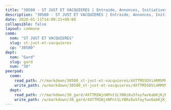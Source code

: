 ```yaml
---
title: "30580 - ST JUST ET VACQUIERES | Entraide, Annonces, Initiatives"
description: "30580 - ST JUST ET VACQUIERES | Entraide, Annonces, Initiatives"
date: 2020-01-11T14:09:21+09:00
collapsible: false
layout: commune
comm:
  nom: "ST JUST ET VACQUIERES"
  slug: st-just-et-vacquieres
  cp: "30580"
dept:
  nom: "Gard"
  slug: gard
  num: "30"
peerpad:
  comm:
    read_path: /r/markdown/30580_st-just-et-vacquieres/4XTTM55DVi4RMVMVujMyJSLQ6JpaZi8igV2mnKzdL5WWtpYsQ
    write_path: /w/markdown/30580_st-just-et-vacquieres/4XTTM55DVi4RMVMVujMyJSLQ6JpaZi8igV2mnKzdL5WWtpYsQ-K3TgV5VusoHFS1bvmxW6RyMn3qfS3rjtnHzBEY7N6BVLCfFQRNRvWPgKYorNDxeFG5dLTVUqNqYcwiWVP68gp4pDrpdc2fnwsAgLxx3FRonFWJWNysQHtCLTkX3zj9J2knBxnm9x
  dept:
    read_path: /r/markdown/30_gard/4XTTM2WjnNPnt1LYBRz8uSfoyfwv6abKjKjNdBGxuvymmgvkj
    write_path: /w/markdown/30_gard/4XTTM2WjnNPnt1LYBRz8uSfoyfwv6abKjKjNdBGxuvymmgvkj-K3TgUpCvFefN2LRJ7huXqVovWWqmjJgEMWkVs9s4fhfrGjyZZK9z4gxyddycCKs6S9BWFUcJqqZYCKuxj79SWNiGiob7Xchr25rMmkVQhAFrAwBxAqY3T99GTsQfKxLrXrnx3pGK
---
```


